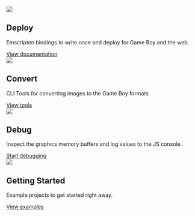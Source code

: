 <section class="homepage-right">
  <div class="homepage-center">
    <a href="/docs" title="View documentation"><img src="/img/deploy.png" /></a>
  </div>
  <div class="homepage-center">
    <div class="homepage-content">
      <h2>Deploy</h2>
      <p>Emscripten bindings to write once and deploy for Game Boy and the web.</p>
      <a class="button" href="/docs">View documentation</a>
    </div>
  </div>
</section>

<section class="homepage-left">
  <div class="homepage-center">
    <a href="/docs/ggbgfx" title="View tools"><img src="/img/convert.png" /></a>
  </div>
  <div class="homepage-center">
    <div class="homepage-content">
      <h2>Convert</h2>
      <p>CLI Tools for converting images to the Game Boy formats.</p>
      <a class="button" href="/docs/ggbgfx">View tools</a>      
    </div>
  </div>
</section>

<section class="homepage-right">
  <div class="homepage-center">
    <a href="/docs/debug" title="Start debugging"><img src="/img/debug.png" /></a>
  </div>
  <div class="homepage-center">
    <div class="homepage-content">
      <h2>Debug</h2>
      <p>Inspect the graphics memory buffers and log values to the JS console.</p>
      <a class="button" href="/docs/debug">Start debugging</a>            
    </div>
  </div>
</section>

<section class="homepage-left">
  <div class="homepage-center">
    <a href="/docs/getting-started" title="View examples"><img src="/img/examples.png" /></a>
  </div>
  <div class="homepage-center">
    <div class="homepage-content">
      <h2>Getting Started</h2>
      <p>Example projects to get started right away.</p>
      <a class="button" href="/docs/getting-started">View examples</a>                  
    </div>
  </div>
</section>
